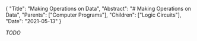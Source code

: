 {
"Title": "Making Operations on Data",
"Abstract": "# Making Operations on Data", 
"Parents": ["Computer Programs"], 
"Children": ["Logic Circuits"], 
"Date": "2021-05-13" 
}

_TODO_